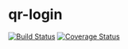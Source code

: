 # qr-login
[![Build Status](https://secure.travis-ci.org/bojcicm/qr-login.png?branch=master)](https://travis-ci.org/bojcicm/qr-login)
[![Coverage Status](https://coveralls.io/repos/bojcicm/qr-login/badge.svg?branch=master)](https://coveralls.io/r/bojcicm/qr-login/?branch=master)
